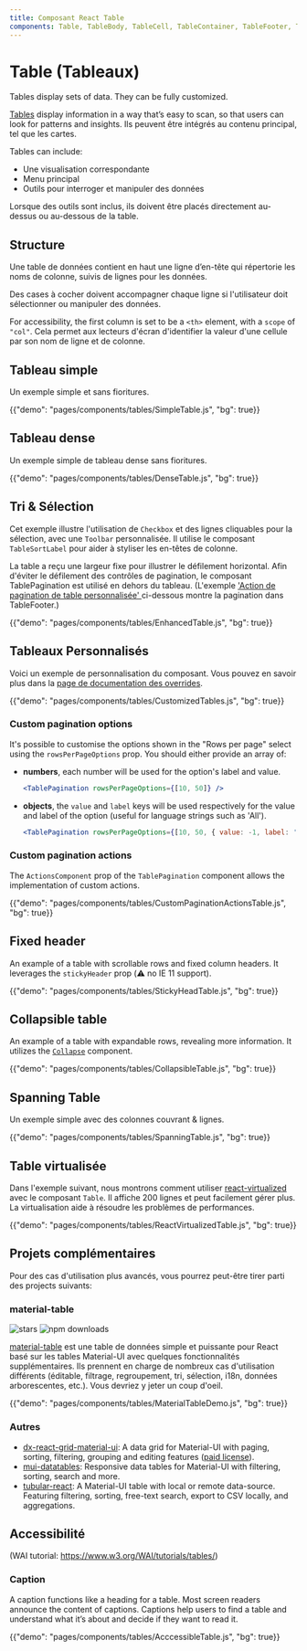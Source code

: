 ```yaml
---
title: Composant React Table
components: Table, TableBody, TableCell, TableContainer, TableFooter, TableHead, TablePagination, TableRow, TableSortLabel
---
```


# Table (Tableaux)

<p class="description">Tables display sets of data. They can be fully customized.</p>

[Tables](https://material.io/design/components/data-tables.html) display information in a way that’s easy to scan, so that users can look for patterns and insights. Ils peuvent être intégrés au contenu principal, tel que les cartes.

Tables can include:

- Une visualisation correspondante
- Menu principal
- Outils pour interroger et manipuler des données

Lorsque des outils sont inclus, ils doivent être placés directement au-dessus ou au-dessous de la table.

## Structure

Une table de données contient en haut une ligne d’en-tête qui répertorie les noms de colonne, suivis de lignes pour les données.

Des cases à cocher doivent accompagner chaque ligne si l'utilisateur doit sélectionner ou manipuler des données.

For accessibility, the first column is set to be a `<th>` element, with a `scope` of `"col"`. Cela permet aux lecteurs d'écran d'identifier la valeur d'une cellule par son nom de ligne et de colonne.

## Tableau simple

Un exemple simple et sans fioritures.

{{"demo": "pages/components/tables/SimpleTable.js", "bg": true}}

## Tableau dense

Un exemple simple de tableau dense sans fioritures.

{{"demo": "pages/components/tables/DenseTable.js", "bg": true}}

## Tri & Sélection

Cet exemple illustre l'utilisation de `Checkbox` et des lignes cliquables pour la sélection, avec une `Toolbar` personnalisée. Il utilise le composant `TableSortLabel` pour aider à styliser les en-têtes de colonne.

La table a reçu une largeur fixe pour illustrer le défilement horizontal. Afin d'éviter le défilement des contrôles de pagination, le composant TablePagination est utilisé en dehors du tableau. (L'exemple ['Action de pagination de table personnalisée' ](#custom-pagination-actions) ci-dessous montre la pagination dans TableFooter.)

{{"demo": "pages/components/tables/EnhancedTable.js", "bg": true}}

## Tableaux Personnalisés

Voici un exemple de personnalisation du composant. Vous pouvez en savoir plus dans la [page de documentation des overrides](/customization/components/).

{{"demo": "pages/components/tables/CustomizedTables.js", "bg": true}}

### Custom pagination options

It's possible to customise the options shown in the "Rows per page" select using the `rowsPerPageOptions` prop. You should either provide an array of:

- **numbers**, each number will be used for the option's label and value.
    
    ```jsx
    <TablePagination rowsPerPageOptions={[10, 50]} />
    ```

- **objects**, the `value` and `label` keys will be used respectively for the value and label of the option (useful for language strings such as 'All').
    
    ```jsx
    <TablePagination rowsPerPageOptions={[10, 50, { value: -1, label: 'All' }]} />
    ```

### Custom pagination actions

The `ActionsComponent` prop of the `TablePagination` component allows the implementation of custom actions.

{{"demo": "pages/components/tables/CustomPaginationActionsTable.js", "bg": true}}

## Fixed header

An example of a table with scrollable rows and fixed column headers. It leverages the `stickyHeader` prop (⚠️ no IE 11 support).

{{"demo": "pages/components/tables/StickyHeadTable.js", "bg": true}}

## Collapsible table

An example of a table with expandable rows, revealing more information. It utilizes the [`Collapse`](/api/collapse/) component.

{{"demo": "pages/components/tables/CollapsibleTable.js", "bg": true}}

## Spanning Table

Un exemple simple avec des colonnes couvrant & lignes.

{{"demo": "pages/components/tables/SpanningTable.js", "bg": true}}

## Table virtualisée

Dans l'exemple suivant, nous montrons comment utiliser [react-virtualized](https://github.com/bvaughn/react-virtualized) avec le composant `Table`. Il affiche 200 lignes et peut facilement gérer plus. La virtualisation aide à résoudre les problèmes de performances.

{{"demo": "pages/components/tables/ReactVirtualizedTable.js", "bg": true}}

## Projets complémentaires

Pour des cas d'utilisation plus avancés, vous pourrez peut-être tirer parti des projects suivants:

### material-table

![stars](https://img.shields.io/github/stars/mbrn/material-table.svg?style=social&label=Stars) ![npm downloads](https://img.shields.io/npm/dm/material-table.svg)

[material-table](https://github.com/mbrn/material-table) est une table de données simple et puissante pour React basé sur les tables Material-UI avec quelques fonctionnalités supplémentaires. Ils prennent en charge de nombreux cas d'utilisation différents (éditable, filtrage, regroupement, tri, sélection, i18n, données arborescentes, etc.). Vous devriez y jeter un coup d'oeil.

{{"demo": "pages/components/tables/MaterialTableDemo.js", "bg": true}}

### Autres

- [dx-react-grid-material-ui](https://devexpress.github.io/devextreme-reactive/react/grid/): A data grid for Material-UI with paging, sorting, filtering, grouping and editing features ([paid license](https://js.devexpress.com/licensing/)).
- [mui-datatables](https://github.com/gregnb/mui-datatables): Responsive data tables for Material-UI with filtering, sorting, search and more.
- [tubular-react](https://github.com/unosquare/tubular-react): A Material-UI table with local or remote data-source. Featuring filtering, sorting, free-text search, export to CSV locally, and aggregations.

## Accessibilité

(WAI tutorial: https://www.w3.org/WAI/tutorials/tables/)

### Caption

A caption functions like a heading for a table. Most screen readers announce the content of captions. Captions help users to find a table and understand what it’s about and decide if they want to read it.

{{"demo": "pages/components/tables/AcccessibleTable.js", "bg": true}}